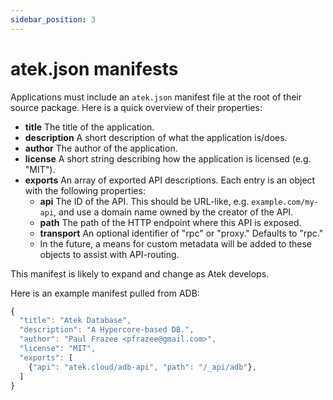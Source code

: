 ```yaml
---
sidebar_position: 3
---
```


# atek.json manifests

Applications must include an `atek.json` manifest file at the root of their source package. Here is a quick overview of their properties:

- **title** The title of the application.
- **description** A short description of what the application is/does.
- **author** The author of the application.
- **license** A short string describing how the application is licensed (e.g. "MIT").
- **exports** An array of exported API descriptions. Each entry is an object with the following properties:
  - **api** The ID of the API. This should be URL-like, e.g. `example.com/my-api`, and use a domain name owned by the creator of the API.
  - **path** The path of the HTTP endpoint where this API is exposed.
  - **transport** An optional identifier of "rpc" or "proxy." Defaults to "rpc."
  - In the future, a means for custom metadata will be added to these objects to assist with API-routing.

This manifest is likely to expand and change as Atek develops.

Here is an example manifest pulled from ADB:

```javascript
{
  "title": "Atek Database",
  "description": "A Hypercore-based DB.",
  "author": "Paul Frazee <pfrazee@gmail.com>",
  "license": "MIT",
  "exports": [
    {"api": "atek.cloud/adb-api", "path": "/_api/adb"},
  ]
}
```